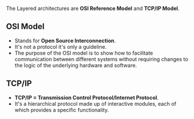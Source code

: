The Layered architectures are **OSI Reference Model** and **TCP/IP Model**.

## OSI Model

- Stands for **Open Source Interconnection**.
- It's not a protocol it's only a guideline.
- The purpose of the OSI model is to show how to facilitate communication between different systems without requiring changes to the logic of the underlying hardware and software.

## TCP/IP

- **TCP/IP = Transmission Control Protocol/Internet Protocol**.
- It's a hierarchical protocol made up of interactive modules, each of which provides a specific functionality.